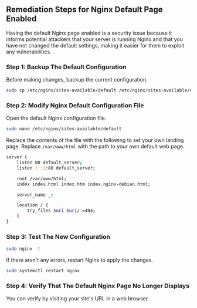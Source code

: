 

## Remediation Steps for Nginx Default Page Enabled

Having the default Nginx page enabled is a security issue because it informs potential attackers that your server is running Nginx and that you have not changed the default settings, making it easier for them to exploit any vulnerabilities.

### Step 1: Backup The Default Configuration
Before making changes, backup the current configuration.
```bash
sudo cp /etc/nginx/sites-available/default /etc/nginx/sites-available/default.bak
```

### Step 2: Modify Nginx Default Configuration File
Open the default Nginx configuration file.
```bash
sudo nano /etc/nginx/sites-available/default
```

Replace the contents of the file with the following to set your own landing page. Replace `/var/www/html` with the path to your own default web page.
```bash
server {
    listen 80 default_server;
    listen [::]:80 default_server;

    root /var/www/html;
    index index.html index.htm index.nginx-debian.html;

    server_name _;

    location / {
        try_files $uri $uri/ =404;
    }
}
```

### Step 3: Test The New Configuration
```bash
sudo nginx -t
```

If there aren't any errors, restart Nginx to apply the changes.
```bash
sudo systemctl restart nginx
```

### Step 4: Verify That The Default Nginx Page No Longer Displays

You can verify by visiting your site's URL in a web browser.